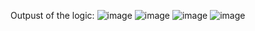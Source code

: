Outpust of the logic:
![image](https://github.com/user-attachments/assets/d24b5e60-008f-4bda-8e89-6fdc13d61537)
![image](https://github.com/user-attachments/assets/f8c0555b-5753-407d-9f55-39d6aa39db2f)
![image](https://github.com/user-attachments/assets/354bfe52-ce90-4492-89e7-1635c95fc4d7)
![image](https://github.com/user-attachments/assets/3229bf32-2653-4f71-be47-7587a789dcc4)

